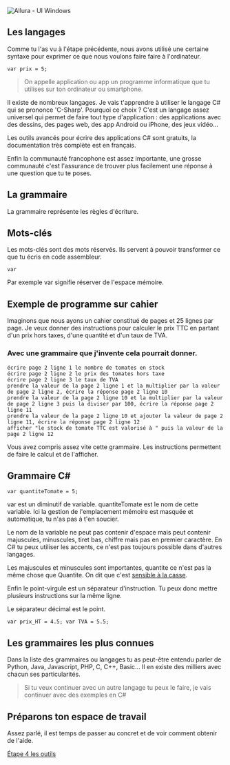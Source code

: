 ![Allura - UI Windows](https://user-images.githubusercontent.com/107787061/174484834-95f8fb5b-dd6a-4aae-9fb1-33813a243090.png)

## Les langages

Comme tu l'as vu à l'étape précédente, nous avons utilisé une certaine syntaxe pour exprimer ce que nous voulons faire faire à l'ordinateur.

```
var prix = 5;
```

> On appelle application ou app un programme informatique que tu utilises sur ton ordinateur ou smartphone.

Il existe de nombreux langages. Je vais t'apprendre à utiliser le langage C# qui se prononce 'C-Sharp'. Pourquoi ce choix ? C'est un langage assez universel qui permet de faire tout type d'application : des applications avec des dessins, des pages web, des app Android ou iPhone, des jeux vidéo...

Les outils avancés pour écrire des applications C# sont gratuits, la documentation très complète est en français.

Enfin la communauté francophone est assez importante, une grosse communauté c'est l'assurance de trouver plus facilement une réponse à une question que tu te poses.

## La grammaire

La grammaire représente les règles d'écriture.

## Mots-clés

Les mots-clés sont des mots réservés. Ils servent à pouvoir transformer ce que tu écris en code assembleur.

```
var
```

Par exemple var signifie réserver de l'espace mémoire.

## Exemple de programme sur cahier

Imaginons que nous ayons un cahier constitué de pages et 25 lignes par page. Je veux donner des instructions pour calculer le prix TTC en partant d'un prix hors taxes, d'une quantité et d'un taux de TVA.

### Avec une grammaire que j'invente cela pourrait donner.

```
écrire page 2 ligne 1 le nombre de tomates en stock
écrire page 2 ligne 2 le prix des tomates hors taxe
écrire page 2 ligne 3 le taux de TVA
prendre la valeur de la page 2 ligne 1 et la multiplier par la valeur de page 2 ligne 2, écrire la réponse page 2 ligne 10
prendre la valeur de la page 2 ligne 10 et la multiplier par la valeur de page 2 ligne 3 puis la diviser par 100, écrire la réponse page 2 ligne 11
prendre la valeur de la page 2 ligne 10 et ajouter la valeur de page 2 ligne 11, écrire la réponse page 2 ligne 12
afficher "le stock de tomate TTC est valorisé à " puis la valeur de la page 2 ligne 12
```

Vous avez compris assez vite cette grammaire. Les instructions permettent de faire le calcul et de l'afficher.

## Grammaire C#

```
var quantiteTomate = 5;
```

var est un diminutif de variable. quantiteTomate est le nom de cette variable. Ici la gestion de l'emplacement mémoire est masquée et automatique, tu n'as pas à t'en soucier.

Le nom de la variable ne peut pas contenir d'espace mais peut contenir majuscules, minuscules, tiret bas, chiffre mais pas en premier caractère. En C# tu peux utiliser les accents, ce n'est pas toujours possible dans d'autres langages.

Les majuscules et minuscules sont importantes, quantite ce n'est pas la même chose que Quantite. On dit que c'est [sensible à la casse](https://fr.wikipedia.org/wiki/Sensibilit%C3%A9_%C3%A0_la_casse).

Enfin le point-virgule est un séparateur d'instruction. Tu peux donc mettre plusieurs instructions sur la même ligne.

Le séparateur décimal est le point.

```
var prix_HT = 4.5; var TVA = 5.5;
```

## Les grammaires les plus connues

Dans la liste des grammaires ou langages tu as peut-être entendu parler de Python, Java, Javascript, PHP, C, C++, Basic... Il en existe des milliers avec chacun ses particularités.

> Si tu veux continuer avec un autre langage tu peux le faire, je vais continuer avec des exemples en C#

## Préparons ton espace de travail

Assez parlé, il est temps de passer au concret et de voir comment obtenir de l'aide.

[Étape 4 les outils](04_Outils.md)
